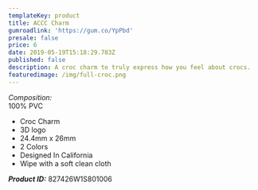 ```yaml
---
templateKey: product
title: ACCC Charm
gumroadlink: 'https://gum.co/YpPbd'
presale: false
price: 6
date: 2019-05-19T15:18:29.783Z
published: false
description: A croc charm to truly express how you feel about crocs.
featuredimage: /img/full-croc.png
---
```

_Composition:_\
100% PVC

* Croc Charm
* 3D logo
* 24.4mm x 26mm
* 2 Colors
* Designed In California
* Wipe with a soft clean cloth

**_Product ID:_** 827426W1S801006
